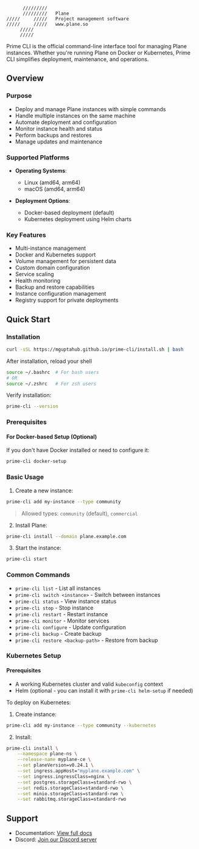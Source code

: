
```
      /////////
      /////////   Plane
/////     /////   Project management software
/////     /////   www.plane.so
     /////     
     /////     
```

Prime CLI is the official command-line interface tool for managing Plane instances. Whether you're running Plane on Docker or Kubernetes, Prime CLI simplifies deployment, maintenance, and operations.

## Overview

### Purpose
- Deploy and manage Plane instances with simple commands
- Handle multiple instances on the same machine
- Automate deployment and configuration
- Monitor instance health and status
- Perform backups and restores
- Manage updates and maintenance

### Supported Platforms
- **Operating Systems**:
  - Linux (amd64, arm64)
  - macOS (amd64, arm64)
  
- **Deployment Options**:
  - Docker-based deployment (default)
  - Kubernetes deployment using Helm charts

### Key Features
- Multi-instance management
- Docker and Kubernetes support
- Volume management for persistent data
- Custom domain configuration
- Service scaling
- Health monitoring
- Backup and restore capabilities
- Instance configuration management
- Registry support for private deployments

## Quick Start

### Installation

```bash
curl -sSL https://mguptahub.github.io/prime-cli/install.sh | bash
```

After installation, reload your shell
```bash
source ~/.bashrc  # For bash users
# OR
source ~/.zshrc   # For zsh users
```

Verify installation:
```bash
prime-cli --version
```

### Prerequisites

#### For Docker-based Setup (Optional)
If you don't have Docker installed or need to configure it:
```bash
prime-cli docker-setup
```

### Basic Usage

1. Create a new instance:
```bash
prime-cli add my-instance --type community 
```
> Allowed types: `community` (default), `commercial`

2. Install Plane:
```bash
prime-cli install --domain plane.example.com 
```

3. Start the instance:
```bash
prime-cli start
```

### Common Commands

- `prime-cli list` - List all instances
- `prime-cli switch <instance>` - Switch between instances
- `prime-cli status` - View instance status
- `prime-cli stop` - Stop instance
- `prime-cli restart` - Restart instance
- `prime-cli monitor` - Monitor services
- `prime-cli configure` - Update configuration
- `prime-cli backup` - Create backup
- `prime-cli restore <backup-path>` - Restore from backup

### Kubernetes Setup

#### Prerequisites
- A working Kubernetes cluster and valid `kubeconfig` context
- Helm (optional - you can install it with `prime-cli helm-setup` if needed)

To deploy on Kubernetes:

1. Create instance:
```bash
prime-cli add my-instance --type community --kubernetes
```

2. Install:
```bash
prime-cli install \
    --namespace plane-ns \
    --release-name myplane-ce \
    --set planeVersion=v0.24.1 \
    --set ingress.appHost="myplane.example.com" \
    --set ingress.ingressClass=nginx \
    --set postgres.storageClass=standard-rwo \
    --set redis.storageClass=standard-rwo \
    --set minio.storageClass=standard-rwo \
    --set rabbitmq.storageClass=standard-rwo
```

## Support

- Documentation: [View full docs](https://docs.plane.so)
- Discord: [Join our Discord server](https://discord.gg/h3HrRgqG)

